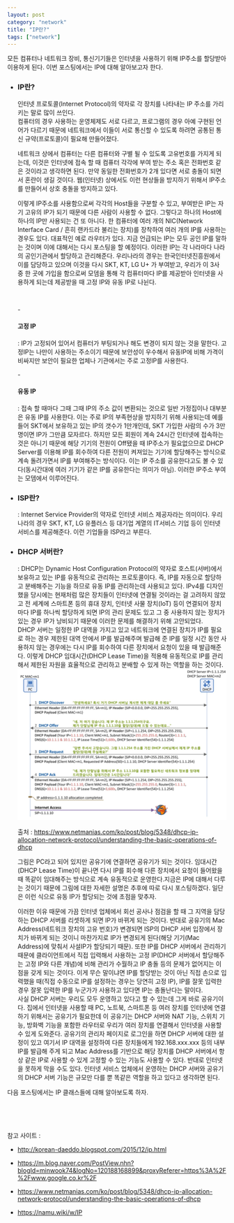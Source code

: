 ```yaml
---
layout: post
category: "network"
title: "IP란?"
tags: ["network"]
---
```


모든 컴퓨터나 네트워크 장비, 통신기기들은 인터넷을 사용하기 위해 IP주소를 할당받아 이용하게 된다. 이번 포스팅에서는 IP에 대해 알아보고자 한다.



- <h3>IP란?</h3>

  인터넷 프로토콜(Internet Protocol)의 약자로 각 장치를 나타내는 IP 주소를 가리키는 말로 많이 쓰인다.<br>컴퓨터의 경우 사용하는 운영체제도 서로 다르고, 프로그램의 경우 아예 구현된 언어가 다르기 때문에 네트워크에서 이들이 서로 통신할 수 있도록 하려면 공통된 통신 규약(프로토콜)이 필요해 만들어졌다. 

  네트워크 상에서 컴퓨터는 다른 컴퓨터와 구별 될 수 있도록 고유번호를 가지게 되는데, 이것은 인터넷에 접속 할 때 컴퓨터 각각에 부여 받는 주소 혹은 전화번호 같은 것이라고 생각하면 된다. 만약 동일한 전화번호가 2개 있다면 서로 충돌이 되면서 혼란이 생길 것이다. 웹(인터넷) 상에서도 이런 현상들을 방지하기 위해서 IP주소를 만들어서 상호 충돌을 방지하고 있다. 

  이렇게 IP주소를 사용함으로써 각각의 Host들을 구분할 수 있고, 부여받은 IP는 자기 고유의 IP가 되기 때문에 다른 사람이 사용할 수 없다. 그렇다고 하나의 Host에 하나의 IP만 사용되는 건 또 아니다. 한 컴퓨터에 여러 개의 NIC(Network Interface Card / 흔히 랜카드라 불리는 장치)를 장착하여 여러 개의 IP를 사용하는 경우도 있다. 대표적인 예로 라우터가 있다. 지금 언급되는 IP는 모두 공인 IP를 말하는 것이며 이에 대해서는 다시 포스팅을 할 예정이다. 이러한 IP는 각 나라마다 나라의 공인기관에서 할당하고 관리해준다. 우리나라의 경우는 한국인터넷진흥원에서 이를 담당하고 있으며 이것을 다시 SKT, KT, LG U+ 가 부여받고, 우리가 이 3사 중 한 곳에 가입을 함으로써 모뎀을 통해 각 컴퓨터마다 IP를 제공받아 인터넷을 사용하게 되는데 제공받을 때 고정 IP와 유동 IP로 나뉜다.

  ​

  \- <h4>고정 IP</h4>

    : IP가 고정되어 있어서 컴퓨터가 부팅되거나 해도 변경이 되지 않는 것을 말한다. 고정IP는 나만이 사용하는 주소이기 때문에 보안성이 우수해서 유동IP에 비해 가격이 비싸지만 보안이 필요한 업체나 기관에서는 주로 고정IP를 사용한다. 

  \- <h4>유동 IP</h4>

    : 접속 할 때마다 그때 그때 IP의 주소 값이 변환되는 것으로 일반 가정집이나 대부분은 유동 IP를 사용한다. 이는 주로 IP의 부족현상을 방지하기 위해 사용되는데 예를 들어 SKT에서 보유하고 있는 IP의 갯수가 1만개인데, SKT 가입한 사람의 수가 3만명이면 IP가 그만큼 모자르다. 하지만 모든 회원이 계속 24시간 인터넷에 접속하는 것은 아니기 때문에 해당 기기의 전원이 Off됐을 때 IP주소가 필요없으므로 DHCP Server를 이용해 IP를 회수하여 다른 전원이 켜져있는 기기에 할당해주는 방식으로 계속 돌려가면서 IP를 부여해주는 방식이다. 이는 IP 주소를 공유한다고도 볼 수 있다(동시간대에 여러 기기가 같은 IP를 공유한다는 의미가 아님). 이러한 IP주소 부여는 모뎀에서 이루어진다.




- <h3>ISP란?</h3>  

  : Internet Service Provider의 약자로 인터넷 서비스 제공자라는 의미이다. 우리나라의 경우 SKT, KT, LG 유플러스 등 대기업 계열의 IT서비스 기업 등이 인터넷 서비스를 제공해준다. 이런 기업들을 ISP라고 부른다.

- <h3>DHCP 서버란?</h3>

  : DHCP는 Dynamic Host Configuration Protocol의 약자로 호스트(서버)에서 보유하고 있는 IP를 유동적으로 관리하는 프로토콜이다. 즉, IP를 자동으로 할당하고 분배해주는 기능을 하므로 유동 IP를 관리하는데 사용되고 있다. IPv4를 디자인 했을 당시에는 현재처럼 많은 장치들이 인터넷에 연결될 것이라는 걸 고려하지 않았고 전 세계에 스마트폰 등의 휴대 장치, 인터넷 사물 장치(IoT) 등이 연결되어 장치마다 IP를 하나씩 할당하게 되면 IP의 관리 문제도 있고 그 중 사용하지 않는 장치가 있는 경우 IP가 낭비되기 때문에 이러한 문제를 해결하기 위해 고안되었다.<br>DHCP 서버는 일정한 IP 대역을 가지고 있고 네트워크에 연결된 장치가 IP를 필요로 하는 경우 제한된 대역 안에서 IP를 발급해주며 발급해 준 IP를 일정 시간 동안 사용하지 않는 경우에는 다시 IP를 회수하여 다른 장치에서 요청이 있을 때 발급해준다. 이렇게 DHCP 임대시간(DHCP Lease Time)을 적용해 유동적으로 IP를 관리해서 제한된 자원을 효율적으로 관리하고 분배할 수 있게 하는 역할을 하는 것이다. <br><img src="https://github.com/P00HP00H/P00HP00H.github.io/blob/master/img/network/3.JPG?raw=true" width="750px">

  출처 : https://www.netmanias.com/ko/post/blog/5348/dhcp-ip-allocation-network-protocol/understanding-the-basic-operations-of-dhcp

  그림은 PC라고 되어 있지만 공유기에 연결하면 공유기가 되는 것이다. 임대시간(DHCP Lease Time)이 끝나면 다시 IP를 회수해 다른 장치에서 요청이 들어왔을 때 똑같이 임대해주는 방식으로 계속 유동적으로 운영한다.지금은 IP에 대해서 다루는 것이기 때문에 그림에 대한 자세한 설명은 추후에 따로 다시 포스팅하겠다. 일단은 이런 식으로 유동 IP가 할당되는 것에 초점을 맞추자.

  이러한 이유 때문에 가끔 인터넷 업체에서 회선 공사나 점검을 할 때 그 지역을 담당하는 DHCP 서버를 리셋하게 되면 IP가 바뀌게 되는 것이다. 반대로 공유기의 Mac Address(네트워크 장치의 고유 번호)가 변경되면 ISP의 DHCP 서버 입장에서 장치가 바뀌게 되는 것이니 마찬가지로 IP가 변경되게 된다(해당 기기(Mac Address)에 맞춰서 사설IP가 할당되기 때문). 또한 IP를 DHCP 서버에서 관리하기 때문에 클라이언트에서 직접 입력해서 사용하는 고정 IP(DHCP 서버에서 할당해주는 고정 IP와 다른 개념)에 비해 관리가 수월하고 IP 충돌 등의 문제가 없어지는 이점을 갖게 되는 것이다. 이게 무슨 말이냐면 IP를 할당받는 것이 아닌 직접 손으로 입력했을 때(직접 수동으로 IP를 설정하는 경우는 당연히 고정 IP), IP를 잘못 입력한 경우 잘못 입력한 IP를 누군가가 사용하고 있다면 IP는 충돌난다는 말이다. <br>사실 DHCP 서버는 우리도 모두 운영하고 있다고 할 수 있는데 그게 바로 공유기이다. 집에서 인터넷을 사용할 때 PC, 노트북, 스마트폰 등 여러 장치를 인터넷에 연결하기 위해서는 공유기가 필요한데 이 공유기는 DHCP 서버와 NAT 기능, 스위치 기능, 방화벽 기능을 포함한 라우터로 우리가 여러 장치를 연결해서 인터넷을 사용할 수 있게 도와준다. 공유기의 관리자 페이지로 로그인을 하면 DHCP 서버에 대한 설정이 있고 여기서 IP 대역을 설정하여 다른 장치들에게 192.168.xxx.xxx 등의 내부 IP를 발급해 주게 되고 Mac Address를 기반으로 해당 장치를 DHCP 서버에서 항상 같은 IP로 사용할 수 있게 고정할 수 있는 기능도 사용할 수 있다. 반대로 인터넷을 못하게 막을 수도 있다. 인터넷 서비스 업체에서 운영하는 DHCP 서버와 공유기의 DHCP 서버 기능은 규모만 다를 뿐 똑같은 역할을 하고 있다고 생각하면 된다. 



다음 포스팅에서는 IP 클래스들에 대해 알아보도록 하자.

<br><br><br>

참고 사이트 :

- http://korean-daeddo.blogspot.com/2015/12/ip.html


- https://m.blog.naver.com/PostView.nhn?blogId=minwook74&logNo=120188168899&proxyReferer=https%3A%2F%2Fwww.google.co.kr%2F
- https://www.netmanias.com/ko/post/blog/5348/dhcp-ip-allocation-network-protocol/understanding-the-basic-operations-of-dhcp
- https://namu.wiki/w/IP